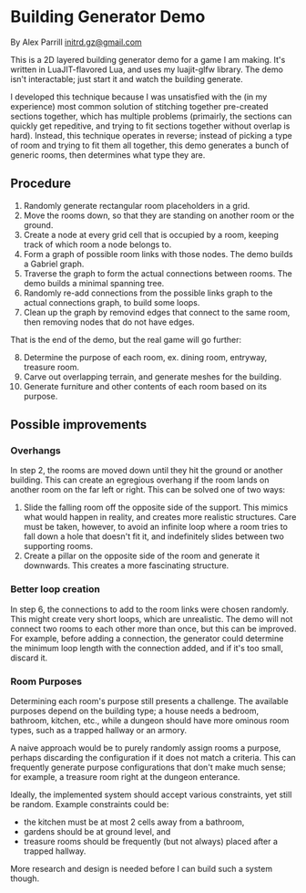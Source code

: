 Building Generator Demo
=======================

By Alex Parrill initrd.gz@gmail.com

This is a 2D layered building generator demo for a game I am making. It's written in LuaJIT-flavored Lua,
and uses my luajit-glfw library. The demo isn't interactable; just start it and watch the building generate.

I developed this technique because I was unsatisfied with the (in my experience) most common solution of
stitching together pre-created sections together, which has multiple problems (primairly, the sections can
quickly get repeditive, and trying to fit sections together without overlap is hard). Instead, this technique
operates in reverse; instead of picking a type of room and trying to fit them all together, this demo generates
a bunch of generic rooms, then determines what type they are.

Procedure
---------

1. Randomly generate rectangular room placeholders in a grid.
2. Move the rooms down, so that they are standing on another room or the ground.
3. Create a node at every grid cell that is occupied by a room, keeping track of which room a node belongs to.
4. Form a graph of possible room links with those nodes. The demo builds a Gabriel graph.
5. Traverse the graph to form the actual connections between rooms. The demo builds a minimal spanning tree.
6. Randomly re-add connections from the possible links graph to the actual connections graph, to build some loops.
7. Clean up the graph by removind edges that connect to the same room, then removing nodes that do not have edges.

That is the end of the demo, but the real game will go further:

8. Determine the purpose of each room, ex. dining room, entryway, treasure room.
9. Carve out overlapping terrain, and generate meshes for the building.
10. Generate furniture and other contents of each room based on its purpose.

Possible improvements
---------------------

### Overhangs

In step 2, the rooms are moved down until they hit the ground or another building. This can create an egregious
overhang if the room lands on another room on the far left or right. This can be solved one of two ways:

1. Slide the falling room off the opposite side of the support. This mimics what would happen in reality, and
   creates more realistic structures. Care must be taken, however, to avoid an infinite loop where a room tries
   to fall down a hole that doesn't fit it, and indefinitely slides between two supporting rooms.
2. Create a pillar on the opposite side of the room and generate it downwards. This creates a more fascinating
   structure.

### Better loop creation

In step 6, the connections to add to the room links were chosen randomly. This might create very short loops, which
are unrealistic. The demo will not connect two rooms to each other more than once, but this can be improved. For
example, before adding a connection, the generator could determine the minimum loop length with the connection
added, and if it's too small, discard it.

### Room Purposes

Determining each room's purpose still presents a challenge. The available purposes depend on the building type; a
house needs a bedroom, bathroom, kitchen, etc., while a dungeon should have more ominous room types, such as a
trapped hallway or an armory.

A naive approach would be to purely randomly assign rooms a purpose, perhaps discarding the configuration if it does
not match a criteria. This can frequently generate purpose configurations that don't make much sense; for example,
a treasure room right at the dungeon enterance.

Ideally, the implemented system should accept various constraints, yet still be random. Example constraints could be:

* the kitchen must be at most 2 cells away from a bathroom,
* gardens should be at ground level, and
* treasure rooms should be frequently (but not always) placed after a trapped hallway.

More research and design is needed before I can build such a system though.
